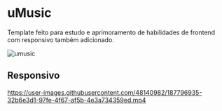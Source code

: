 # uMusic
Template feito para estudo e aprimoramento de habilidades de frontend com responsivo também adicionado.

![umusic](https://user-images.githubusercontent.com/48140982/187796482-c746f927-542f-4bb6-83bb-a8382b634d61.PNG)

## Responsivo

https://user-images.githubusercontent.com/48140982/187796935-32b6e3d1-97fe-4f67-af5b-4e3a734359ed.mp4

